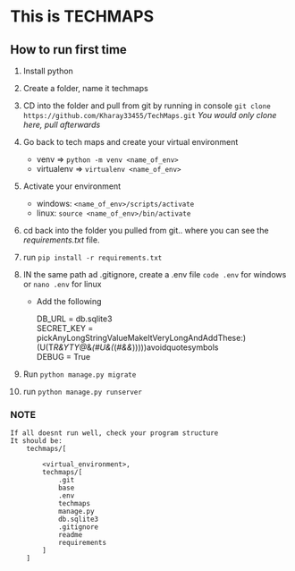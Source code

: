 #   This is TECHMAPS

## How to run first time

1.  Install python

2.  Create a folder, name it techmaps

2.  CD into the folder and pull from git by running in console `git clone https://github.com/Kharay33455/TechMaps.git` *You would only clone here, pull afterwards*

3.  Go back to tech maps and create your virtual environment 
    *  venv =>    `python -m venv <name_of_env>`
    *  virtualenv => `virtualenv <name_of_env>`

4. Activate your environment
    *   windows: `<name_of_env>/scripts/activate`
    *   linux:  `source <name_of_env>/bin/activate`

5.  cd back into the folder you pulled from git.. where you can see the *requirements.txt* file.

6.  run `pip install -r requirements.txt`

7.  IN the same path ad .gitignore, create a .env file `code .env` for windows or `nano .env` for linux
    *   Add the following <br/>

        DB_URL = db.sqlite3 <br/>
        SECRET_KEY =   pickAnyLongStringValueMakeItVeryLongAndAddThese:)(U(T*R&YTY@*&*(#U&(*(*#&&*)))))avoidquotesymbols <br/>
        DEBUG = True

7.  Run `python manage.py migrate`

8.  run `python manage.py runserver`

### NOTE
    If all doesnt run well, check your program structure 
    It should be:
        techmaps/[
            
            <virtual_environment>,
            techmaps/[
                .git
                base
                .env
                techmaps
                manage.py
                db.sqlite3
                .gitignore
                readme
                requirements
            ]
        ]
